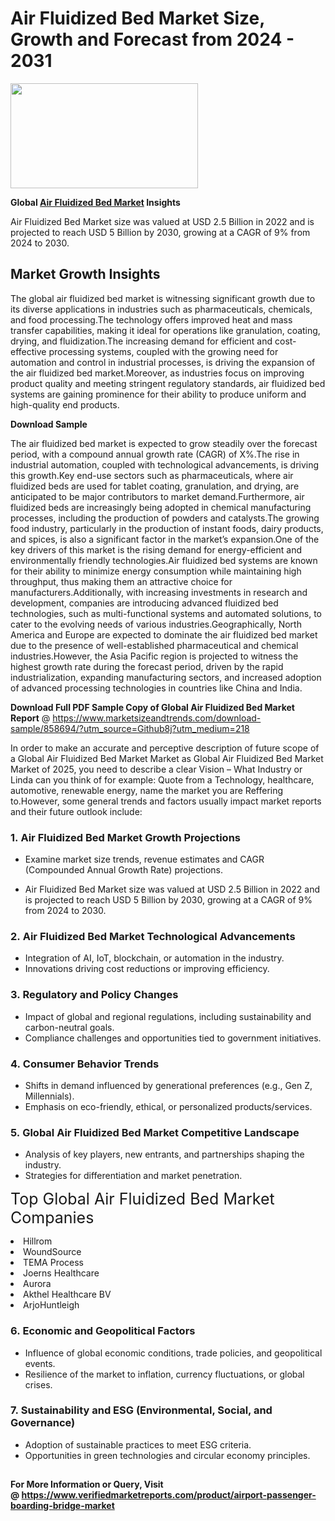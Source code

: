 <H1>Air Fluidized Bed Market Size, Growth and Forecast from 2024 - 2031</H1><img class="aligncenter size-medium wp-image-584254" src="https://thirdeyenews.in/wp-content/uploads/2024/09/Global-Market-Research-300x168.jpeg" alt="" width="300" height="168" /><p><strong>Global&nbsp;<a href="https://www.marketsizeandtrends.com/download-sample/858694/?utm_source=Github8j?utm_medium=218">Air Fluidized Bed Market</a> Insights</strong></p><p>Air Fluidized Bed Market size was valued at USD 2.5 Billion in 2022 and is projected to reach USD 5 Billion by 2030, growing at a CAGR of 9% from 2024 to 2030.</p><p><h2>Market Growth Insights</h2> <p>The global air fluidized bed market is witnessing significant growth due to its diverse applications in industries such as pharmaceuticals, chemicals, and food processing.The technology offers improved heat and mass transfer capabilities, making it ideal for operations like granulation, coating, drying, and fluidization.The increasing demand for efficient and cost-effective processing systems, coupled with the growing need for automation and control in industrial processes, is driving the expansion of the air fluidized bed market.Moreover, as industries focus on improving product quality and meeting stringent regulatory standards, air fluidized bed systems are gaining prominence for their ability to produce uniform and high-quality end products.</p> <p><strong>Download Sample</strong></p> <p>The air fluidized bed market is expected to grow steadily over the forecast period, with a compound annual growth rate (CAGR) of X%.The rise in industrial automation, coupled with technological advancements, is driving this growth.Key end-use sectors such as pharmaceuticals, where air fluidized beds are used for tablet coating, granulation, and drying, are anticipated to be major contributors to market demand.Furthermore, air fluidized beds are increasingly being adopted in chemical manufacturing processes, including the production of powders and catalysts.The growing food industry, particularly in the production of instant foods, dairy products, and spices, is also a significant factor in the market’s expansion.One of the key drivers of this market is the rising demand for energy-efficient and environmentally friendly technologies.Air fluidized bed systems are known for their ability to minimize energy consumption while maintaining high throughput, thus making them an attractive choice for manufacturers.Additionally, with increasing investments in research and development, companies are introducing advanced fluidized bed technologies, such as multi-functional systems and automated solutions, to cater to the evolving needs of various industries.Geographically, North America and Europe are expected to dominate the air fluidized bed market due to the presence of well-established pharmaceutical and chemical industries.However, the Asia Pacific region is projected to witness the highest growth rate during the forecast period, driven by the rapid industrialization, expanding manufacturing sectors, and increased adoption of advanced processing technologies in countries like China and India.<p><span class=""><strong>Download Full PDF Sample Copy of Global Air Fluidized Bed Market Report</strong> @ <a href="https://www.marketsizeandtrends.com/download-sample/858694/?utm_source=Github8j?utm_medium=218" target="_blank">https://www.marketsizeandtrends.com/download-sample/858694/?utm_source=Github8j?utm_medium=218</a></span></p><p>In order to make an accurate and perceptive description of future scope of a Global&nbsp;Air Fluidized Bed Market Market as Global&nbsp;Air Fluidized Bed Market Market of 2025, you need to describe a clear Vision &ndash; What Industry or Linda can you think of for example: Quote from a Technology, healthcare, automotive, renewable energy, name the market you are Reffering to.However, some general trends and factors usually impact market reports and their future outlook include:</p><h3>1.&nbsp;<strong>Air Fluidized Bed Market Growth Projections</strong></h3><ul><li>Examine market size trends, revenue estimates and CAGR (Compounded Annual Growth Rate) projections.</li><li><p>Air Fluidized Bed Market size was valued at USD 2.5 Billion in 2022 and is projected to reach USD 5 Billion by 2030, growing at a CAGR of 9% from 2024 to 2030.</p></li></ul><h3>2.&nbsp;<strong>Air Fluidized Bed Market Technological Advancements</strong></h3><ul><li>Integration of AI, IoT, blockchain, or automation in the industry.</li><li>Innovations driving cost reductions or improving efficiency.</li></ul><h3>3.&nbsp;<strong>Regulatory and Policy Changes</strong></h3><ul><li>Impact of global and regional regulations, including sustainability and carbon-neutral goals.</li><li>Compliance challenges and opportunities tied to government initiatives.</li></ul><h3>4.&nbsp;<strong>Consumer Behavior Trends</strong></h3><ul><li>Shifts in demand influenced by generational preferences (e.g., Gen Z, Millennials).</li><li>Emphasis on eco-friendly, ethical, or personalized products/services.</li></ul><h3>5.&nbsp;<strong>Global Air Fluidized Bed Market Competitive Landscape</strong></h3><ul><li>Analysis of key players, new entrants, and partnerships shaping the industry.</li><li>Strategies for differentiation and market penetration.</li></ul><p data-pm-slice="1 1 []"><span style="color: inherit; font-family: inherit; font-size: 25px;">Top Global Air Fluidized Bed Market Companies</span></p><div class="" data-test-id=""><p><li>Hillrom</li><li> WoundSource</li><li> TEMA Process</li><li> Joerns Healthcare</li><li> Aurora</li><li> Akthel Healthcare BV</li><li> ArjoHuntleigh</li></p></div><h3>6.&nbsp;<strong>Economic and Geopolitical Factors</strong></h3><ul><li>Influence of global economic conditions, trade policies, and geopolitical events.</li><li>Resilience of the market to inflation, currency fluctuations, or global crises.</li></ul><h3>7.&nbsp;<strong>Sustainability and ESG (Environmental, Social, and Governance)</strong></h3><ul><li>Adoption of sustainable practices to meet ESG criteria.</li><li>Opportunities in green technologies and circular economy principles.</li></ul><h2><strong style="font-size: 14px;">For More Information or Query, Visit @&nbsp;</strong><a style="background-color: #ffffff; font-size: 14px;" href="https://www.marketsizeandtrends.com/report/air-fluidized-bed-market/" target="_blank">https://www.verifiedmarketreports.com/product/airport-passenger-boarding-bridge-market</a></h2>